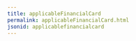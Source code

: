 ```yaml
---
title: applicableFinancialCard
permalink: applicableFinancialCard.html
jsonid: applicablefinancialcard
---
```

